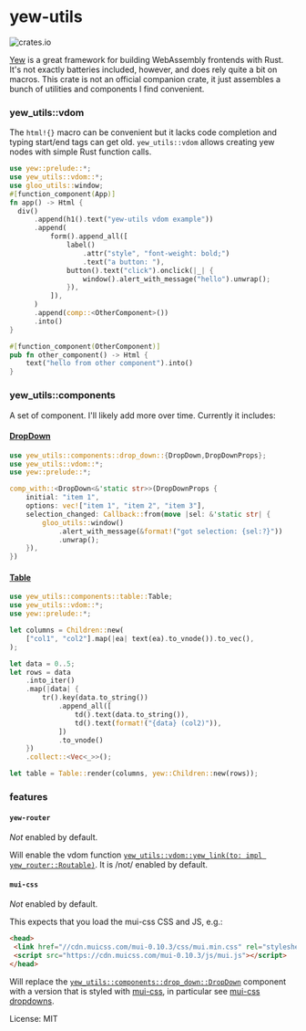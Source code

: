 # yew-utils

![crates.io](https://img.shields.io/crates/v/yew-utils.svg)

[Yew](https://yew.rs/) is a great framework for building WebAssembly
frontends with Rust. It's not exactly batteries included, however, and does
rely quite a bit on macros. This crate is not an official companion crate,
it just assembles a bunch of utilities and components I find convenient.

### yew_utils::vdom

The `html!{}` macro can be convenient but it lacks code completion and
typing start/end tags can get old. `yew_utils::vdom` allows creating yew
nodes with simple Rust function calls.

```rust
use yew::prelude::*;
use yew_utils::vdom::*;
use gloo_utils::window;
#[function_component(App)]
fn app() -> Html {
  div()
      .append(h1().text("yew-utils vdom example"))
      .append(
          form().append_all([
              label()
                  .attr("style", "font-weight: bold;")
                  .text("a button: "),
              button().text("click").onclick(|_| {
                  window().alert_with_message("hello").unwrap();
              }),
          ]),
      )
      .append(comp::<OtherComponent>())
      .into()
}

#[function_component(OtherComponent)]
pub fn other_component() -> Html {
    text("hello from other component").into()
}
```

### yew_utils::components

A set of component. I'll likely add more over time. Currently it includes:

#### [DropDown](yew_utils::components::DropDown)
```rust
use yew_utils::components::drop_down::{DropDown,DropDownProps};
use yew_utils::vdom::*;
use yew::prelude::*;

comp_with::<DropDown<&'static str>>(DropDownProps {
    initial: "item 1",
    options: vec!["item 1", "item 2", "item 3"],
    selection_changed: Callback::from(move |sel: &'static str| {
        gloo_utils::window()
            .alert_with_message(&format!("got selection: {sel:?}"))
            .unwrap();
    }),
})
```

#### [Table](yew_utils::components::Table)

```rust
use yew_utils::components::table::Table;
use yew_utils::vdom::*;
use yew::prelude::*;

let columns = Children::new(
    ["col1", "col2"].map(|ea| text(ea).to_vnode()).to_vec(),
);

let data = 0..5;
let rows = data
    .into_iter()
    .map(|data| {
        tr().key(data.to_string())
            .append_all([
                td().text(data.to_string()),
                td().text(format!("{data} (col2)")),
            ])
            .to_vnode()
    })
    .collect::<Vec<_>>();

let table = Table::render(columns, yew::Children::new(rows));
```

### features

#### `yew-router`

_Not_ enabled by default.

Will enable the vdom function [`yew_utils::vdom::yew_link(to: impl yew_router::Routable)`](vdom::yew_link). It is /not/ enabled by default.

#### `mui-css`

_Not_ enabled by default.

This expects that you load the mui-css CSS and JS, e.g.:

```html
<head>
 <link href="//cdn.muicss.com/mui-0.10.3/css/mui.min.css" rel="stylesheet" type="text/css" />
 <script src="https://cdn.muicss.com/mui-0.10.3/js/mui.js"></script>
</head>
```

Will replace the [`yew_utils::components::drop_down::DropDown`](components::drop_down::DropDown) component with a version that is styled with [mui-css](https://www.muicss.com/), in particular see [mui-css dropdowns](https://www.muicss.com/docs/v1/css-js/dropdowns).

License: MIT
